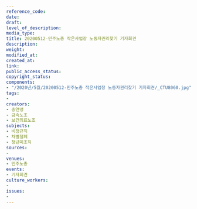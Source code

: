 ```yaml
---
reference_code: 
date: 
draft: 
level_of_description: 
media_type: 
title: 20200512-민주노총 작은사업장 노동자권리찾기 기자회견
description: 
weight: 
modified_at: 
created_at: 
link: 
public_access_status: 
copyright_status: 
components:
- "/2020년/5월/20200512-민주노총 작은사업장 노동자권리찾기 기자회견/_CTU8060.jpg"
tags:
- 
creators:
- 총연맹
- 금속노조
- 보건의료노조
subjects:
- 비정규직
- 차별철폐
- 청년미조직
sources:
- 
venues:
- 민주노총
events:
- 기자회견
culture_workers:
- 
issues:
- 
---
```

